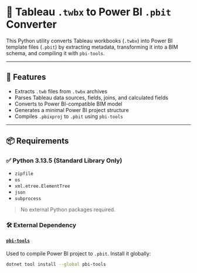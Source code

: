 # 🧩 Tableau `.twbx` to Power BI `.pbit` Converter

This Python utility converts Tableau workbooks (`.twbx`) into Power BI template files (`.pbit`) by extracting metadata, transforming it into a BIM schema, and compiling it with `pbi-tools`.

---

## 🚀 Features

- Extracts `.twb` files from `.twbx` archives
- Parses Tableau data sources, fields, joins, and calculated fields
- Converts to Power BI-compatible BIM model
- Generates a minimal Power BI project structure
- Compiles `.pbixproj` to `.pbit` using `pbi-tools`

---

## 📦 Requirements

### ✅ Python 3.13.5 (Standard Library Only)

- `zipfile`
- `os`
- `xml.etree.ElementTree`
- `json`
- `subprocess`

> No external Python packages required.

### 🛠️ External Dependency

#### [`pbi-tools`](https://pbi.tools/)

Used to compile Power BI project to `.pbit`. Install it globally:

```bash
dotnet tool install --global pbi-tools
